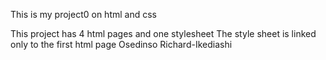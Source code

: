 This is my project0 on html and css

This project has 4 html pages and one stylesheet
The style sheet is linked only to the first html page
Osedinso Richard-Ikediashi